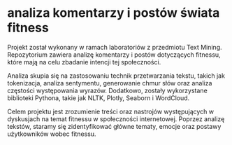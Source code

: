 # analiza komentarzy i postów świata fitness
Projekt został wykonany w ramach laboratoriów z przedmiotu Text Mining. Repozytorium zawiera analizę komentarzy i postów dotyczących fitnessu, które mają na celu zbadanie intencji tej społeczności.

Analiza skupia się na zastosowaniu technik przetwarzania tekstu, takich jak tokenizacja, analiza sentymentu, generowanie chmur słów oraz analiza częstości występowania wyrazów. Dodatkowo, zostały wykorzystane biblioteki Pythona, takie jak NLTK, Plotly, Seaborn i WordCloud.

Celem projektu jest zrozumienie treści oraz nastrojów występujących w dyskusjach na temat fitnessu w społeczności internetowej. Poprzez analizę tekstów, staramy się zidentyfikować główne tematy, emocje oraz postawy użytkowników wobec fitnessu.
